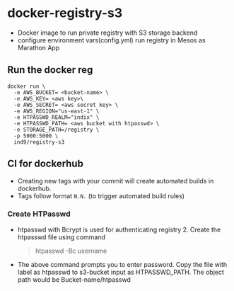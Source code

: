 # docker-registry-s3
* Docker image to run private registry with S3 storage backend
* configure environment vars(config.yml) run registry in Mesos as Marathon App



## Run the docker reg 

``` 
docker run \
  -e AWS_BUCKET= <bucket-name> \
  -e AWS_KEY= <aws key>\
  -e AWS_SECRET= <aws secret key> \
  -e AWS_REGION="us-east-1" \
  -e HTPASSWD_REALM="indix" \
  -e HTPASSWD_PATH= <aws bucket with htpasswd> \
  -e STORAGE_PATH=/registry \
  -p 5000:5000 \
  ind9/registry-s3
```

## CI for dockerhub

- Creating new tags with your commit will create automated builds in dockerhub.
- Tags follow format `N.N.` (to trigger automated build rules)

### Create HTPasswd 

- htpasswd with Bcrypt is used for authenticating registry 2. Create the htpasswd file using command

  > htpasswd -Bc <file-name> username 

- The above command prompts you to enter password. Copy the file with label as htpasswd to s3-bucket 
  input as HTPASSWD_PATH. The object path would be Bucket-name/htpasswd
